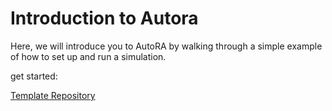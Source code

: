 # Introduction to Autora

Here, we will introduce you to AutoRA by walking through a simple example of how to set up and run a simulation.

get started:

[Template Repository](https://github.com/younesStrittmatter/ASDMB-workshop-basic-github-hosting)